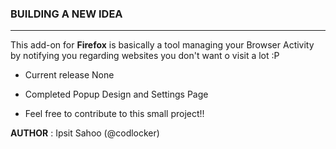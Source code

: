 ### BUILDING A NEW IDEA ###
--------------------------------------------------------
This add-on for **Firefox** is basically a tool managing your Browser Activity by notifying you regarding 
websites you don't want o visit a lot :P  
- Current release None

- Completed Popup Design and Settings Page

- Feel free to contribute to this small project!!

**AUTHOR** : Ipsit Sahoo (@codlocker)
